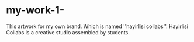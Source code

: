 # my-work-1-
This artwork for my own brand. Which is named ''hayirlisi collabs''. Hayirlisi Collabs is a creative studio assembled by students.
